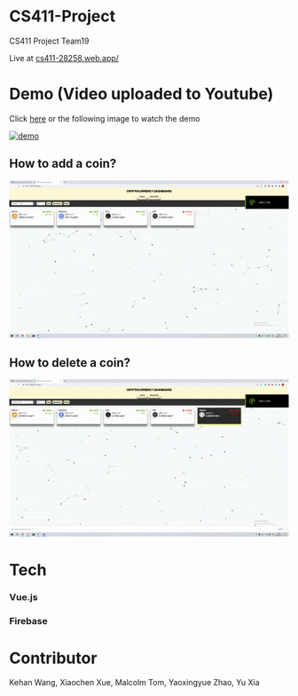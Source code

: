 # CS411-Project
CS411 Project Team19

Live at [cs411-28258.web.app/](cs411-28258.web.app/)

# Demo (Video uploaded to Youtube)

Click [here](https://www.youtube.com/watch?v=__axDDr3HoA&t=1s&ab_channel=KehanWang) or the following image to watch the demo

[![demo](http://img.youtube.com/vi/__axDDr3HoA/0.jpg)](http://www.youtube.com/watch?v=__axDDr3HoA "Demo")

## How to add a coin?
![add_coin_pair](https://github.com/WangKehanK/CS411-Project/blob/main/demo/add_coin_pair.gif)

## How to delete a coin?
![remove_coin_pair](https://github.com/WangKehanK/CS411-Project/blob/main/demo/remove_coin_pair.gif)


# Tech

### Vue.js

### Firebase

# Contributor
Kehan Wang,
Xiaochen Xue,
Malcolm Tom,
Yaoxingyue Zhao,
Yu Xia
